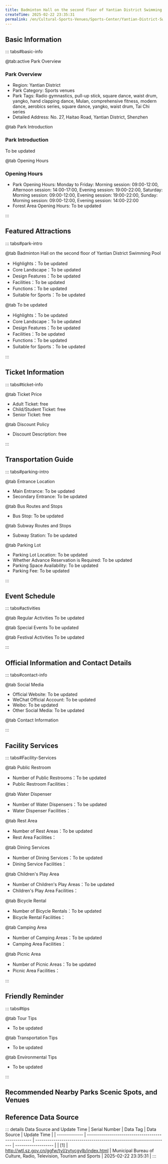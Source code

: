 ```yaml
---
title: Badminton Hall on the second floor of Yantian District Swimming Pool
createTime: 2025-02-22 23:35:31
permalink: /en/Cultural-Sports-Venues/Sports-Center/Yantian-District-Swimming-Pool-Second-Floor-Badminton-Hall/
---
```



<script setup>
import ImageSwiper from '/.vuepress/theme/components/ImageSwiper.vue'
// 轮播图数据
const swiperItems = [
    {
                link: 'https://cgj.sz.gov.cn/attachment/1/1334/1334404/10775124.jpg',
                title: 'Badminton Hall on the second floor of Yantian District Swimming Pool',
                description: 'To be updated...',
                author: 'Municipal Bureau of Culture, Radio, Television, Tourism and Sports',
                date: '2025/02/23'
                },
  {
                link: 'https://cgj.sz.gov.cn/attachment/1/1334/1334404/10775124.jpg',
                title: 'Badminton Hall on the second floor of Yantian District Swimming Pool',
                description: 'To be updated...',
                author: 'Municipal Bureau of Culture, Radio, Television, Tourism and Sports',
                date: '2025/02/23'
                }
]
// 配置项
const swiperConfig = {
  height: 500,
  showInfo: true
}
</script>
<!-- 轮播图组件 -->
<ImageSwiper :items="swiperItems" :config="swiperConfig" />



## Basic Information

::: tabs#basic-info

@tab:active Park Overview
### Park Overview
- Region: Yantian District
- Park Category: Sports venues
- Park Tags: Radio gymnastics, pull-up stick, square dance, waist drum, yangko, hand clapping dance, Mulan, comprehensive fitness, modern dance, aerobics series, square dance, yangko, waist drum, Tai Chi series
- Detailed Address: No. 27, Haitao Road, Yantian District, Shenzhen

@tab Park Introduction
### Park Introduction
To be updated

@tab Opening Hours
### Opening Hours
- Park Opening Hours: Monday to Friday: Morning session: 09:00-12:00, Afternoon session: 14:00-17:00, Evening session: 19:00-22:00, Saturday: Morning session: 09:00-12:00, Evening session: 19:00-22:00, Sunday: Morning session: 09:00-12:00, Evening session: 14:00-22:00
- Forest Area Opening Hours: To be updated

:::

## Featured Attractions

::: tabs#park-intro

@tab Badminton Hall on the second floor of Yantian District Swimming Pool
<ImageCard
image="https://cgj.sz.gov.cn/attachment/1/1334/1334404/10775124.jpg"
    title="Badminton Hall on the second floor of Yantian District Swimming Pool"
    description="To be updated"
    date=""
    author="Municipal Bureau of Culture, Radio, Television, Tourism and Sports"
/>


- Highlights：To be updated
- Core Landscape：To be updated
- Design Features：To be updated
- Facilities：To be updated
- Functions：To be updated
- Suitable for Sports：To be updated

@tab To be updated
<ImageCard
image="https://cgj.sz.gov.cn/attachment/1/1334/1334404/10775124.jpg"
    title="Badminton Hall on the second floor of Yantian District Swimming Pool"
    description="To be updated"
    date=""
    author="Municipal Bureau of Culture, Radio, Television, Tourism and Sports"
/>


- Highlights：To be updated
- Core Landscape：To be updated
- Design Features：To be updated
- Facilities：To be updated
- Functions：To be updated
- Suitable for Sports：To be updated

:::

## Ticket Information

::: tabs#ticket-info

@tab Ticket Price
- Adult Ticket: free
- Child/Student Ticket: free
- Senior Ticket: free

@tab Discount Policy
- Discount Description: free

:::

## Transportation Guide

::: tabs#parking-intro

@tab Entrance Location
- Main Entrance: To be updated
- Secondary Entrance: To be updated

@tab Bus Routes and Stops
- Bus Stop: To be updated

@tab Subway Routes and Stops
- Subway Station: To be updated

@tab Parking Lot
- Parking Lot Location: To be updated
- Whether Advance Reservation is Required: To be updated
- Parking Space Availability: To be updated
- Parking Fee: To be updated

:::

## Event Schedule

::: tabs#activities

@tab Regular Activities
To be updated

@tab Special Events
To be updated

@tab Festival Activities
To be updated

:::

## Official Information and Contact Details

::: tabs#contact-info

@tab Social Media
- Official Website: To be updated
- WeChat Official Account: To be updated
- Weibo: To be updated
- Other Social Media: To be updated

@tab Contact Information

:::

## Facility Services

::: tabs#Facility-Services

@tab Public Restroom
- Number of Public Restrooms：To be updated
- Public Restroom Facilities：

@tab Water Dispenser
- Number of Water Dispensers：To be updated
- Water Dispenser Facilities：

@tab Rest Area
- Number of Rest Areas：To be updated
- Rest Area Facilities：

@tab Dining Services
- Number of Dining Services：To be updated
- Dining Service Facilities：

@tab Children's Play Area
- Number of Children's Play Areas：To be updated
- Children's Play Area Facilities：

@tab Bicycle Rental
- Number of Bicycle Rentals：To be updated
- Bicycle Rental Facilities：

@tab Camping Area
- Number of Camping Areas：To be updated
- Camping Area Facilities：

@tab Picnic Area
- Number of Picnic Areas：To be updated
- Picnic Area Facilities：

:::

## Friendly Reminder

::: tabs#tips

@tab Tour Tips
- To be updated

@tab Transportation Tips
- To be updated

@tab Environmental Tips
- To be updated

:::

## Recommended Nearby Parks Scenic Spots, and Venues

<CardGrid>
  <ImageCard
        image="https://www.sz.gov.cn/img/4/4104/4104977/11151909.jpg"
        title="Sha Tau Kok Sports Centre"
        description="The Shatoujiao Sports Center in Yantian District has 10 indoor badminton courts, which can be used for competitions and training for professional and amateur badminton teams, as well as for sports activities such as volleyball and fun sports games."
        href="/en/Cultural-Sports-Venues/Sports-Center/Shatoujiao-Gymnasium/"
        author="To be updated"
        date="2025/01/02"
      />
      <ImageCard
        image="https://www.sz.gov.cn/img/4/4104/4104977/11151909.jpg"
        title="Sha Tau Kok Sports Centre"
        description="The Shatoujiao Sports Center in Yantian District has 10 indoor badminton courts, which can be used for competitions and training for professional and amateur badminton teams, as well as for sports activities such as volleyball and fun sports games."
        href="/en/Cultural-Sports-Venues/Sports-Center/Shatoujiao-Gymnasium/"
        author="To be updated"
        date="2025/01/02"
      />
    </CardGrid>


## Reference Data Source

::: details Data Source and Update Time
| Serial Number | Data Tag                                           | Data Source                                                        | Update Time         |
| ------------- | -------------------------------------------------- | ------------------------------------------------------------------ | ------------------- |
| [1]           | http://wtl.sz.gov.cn/ggfw/tyl/zytycgylb/index.html | Municipal Bureau of Culture, Radio, Television, Tourism and Sports | 2025-02-22 23:35:31 |
:::

